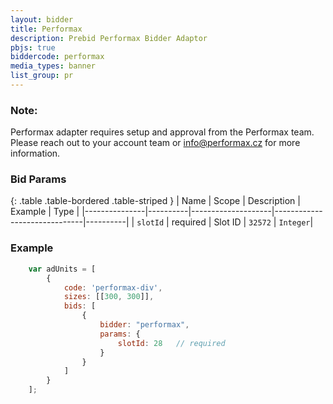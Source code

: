 ```yaml
---
layout: bidder
title: Performax
description: Prebid Performax Bidder Adaptor
pbjs: true
biddercode: performax
media_types: banner
list_group: pr
---
```


### Note:
Performax adapter requires setup and approval from the Performax team. Please reach out to your account team or info@performax.cz for more information.

### Bid Params

{: .table .table-bordered .table-striped }
| Name          | Scope    | Description        | Example                      | Type     |
|---------------|----------|--------------------|------------------------------|----------|
| `slotId`      | required | Slot ID            | `32572`                      | `Integer`|

### Example

```javascript
    var adUnits = [
        {
            code: 'performax-div',
            sizes: [[300, 300]],
            bids: [
                {
                    bidder: "performax",
                    params: {
                        slotId: 28   // required
                    }
                }
            ]
        }
    ];
```
